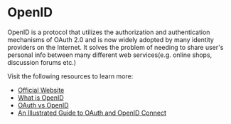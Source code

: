# OpenID

OpenID is a protocol that utilizes the authorization and authentication mechanisms of OAuth 2.0 and is now widely adopted by many identity providers on the Internet.
It solves the problem of needing to share user's personal info between many different web services(e.g. online shops, discussion forums etc.)

Visit the following resources to learn more:

- [Official Website](https://openid.net/)
- [What is OpenID](https://openid.net/connect/)
- [OAuth vs OpenID](https://securew2.com/blog/oauth-vs-openid-which-is-better)
- [An Illustrated Guide to OAuth and OpenID Connect](https://www.youtube.com/watch?v=t18YB3xDfXI)